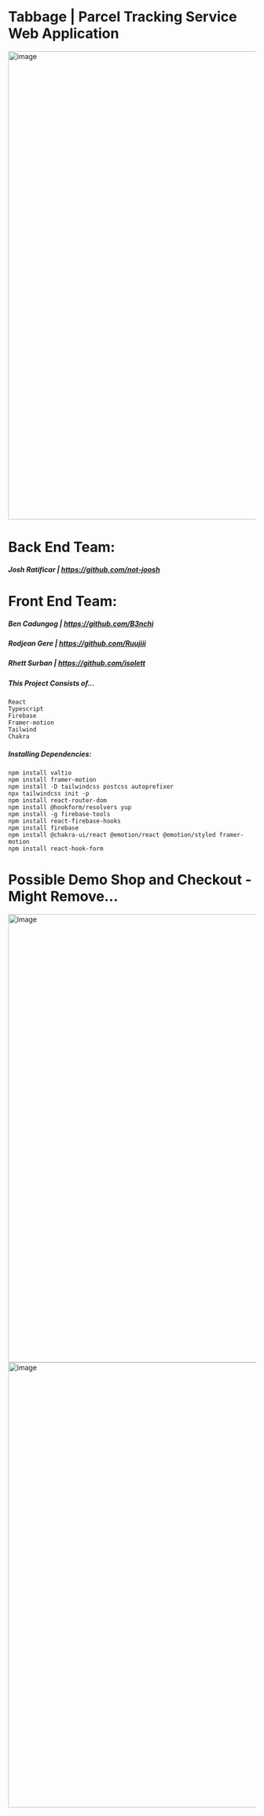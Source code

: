 # Tabbage | Parcel Tracking Service Web Application

<img width="952" alt="image" src="https://user-images.githubusercontent.com/105687297/227583285-e484e0fb-bfc4-4d1a-89b7-149638c90214.png">

# Back End Team:
##### Josh Ratificar | https://github.com/not-joosh

# Front End Team:
##### Ben Cadungog | https://github.com/B3nchi
##### Rodjean Gere | https://github.com/Ruujiii
##### Rhett Surban | https://github.com/isolett

##### This Project Consists of...
    React
    Typescript
    Firebase
    Framer-motion
    Tailwind
    Chakra

##### Installing Dependencies:
    npm install valtio 
    npm install framer-motion
    npm install -D tailwindcss postcss autoprefixer
    npx tailwindcss init -p 
    npm install react-router-dom
    npm install @hookform/resolvers yup
    npm install -g firebase-tools
    npm install react-firebase-hooks
    npm install firebase
    npm install @chakra-ui/react @emotion/react @emotion/styled framer-motion
    npm install react-hook-form

# Possible Demo Shop and Checkout - Might Remove...
<img width="911" alt="image" src="https://user-images.githubusercontent.com/105687297/217552809-6aa7d5a2-a8bd-44eb-81c7-4dc7201d264c.png">

<img width="905" alt="image" src="https://user-images.githubusercontent.com/105687297/217553159-c02b252e-497c-4eb4-b323-d40e96901622.png">
